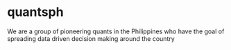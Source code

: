 # quantsph
We are a group of pioneering quants in the Philippines who have the goal of spreading data driven decision making around the country
